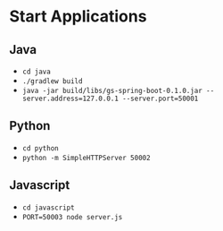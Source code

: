 # Start Applications

## Java 

 - `cd java`
 - `./gradlew build`
 - `java -jar build/libs/gs-spring-boot-0.1.0.jar --server.address=127.0.0.1 --server.port=50001`
 
## Python

 - `cd python`
 - `python -m SimpleHTTPServer 50002`
 
## Javascript

 - `cd javascript`
 - `PORT=50003 node server.js`
